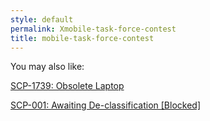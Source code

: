 ```yaml
---
style: default
permalink: Xmobile-task-force-contest
title: mobile-task-force-contest
---
```

You may also like:

[SCP-1739: Obsolete Laptop](http://scp-wiki.net/scp-1739)

[SCP-001: Awaiting De-classification [Blocked]](http://scp-wiki.net/scp-001)
